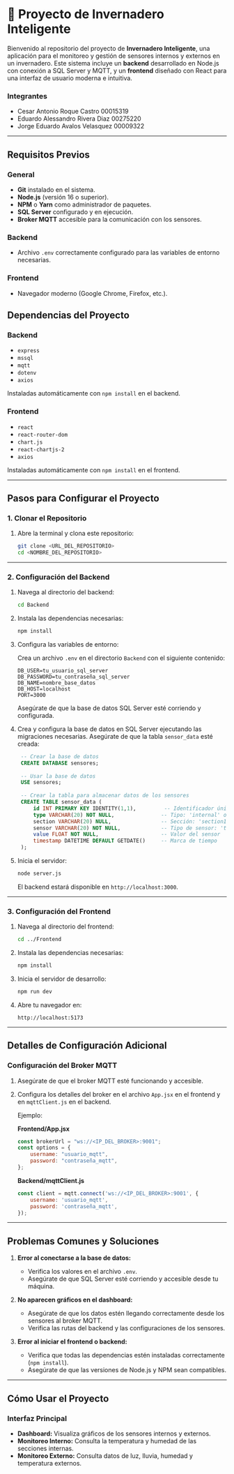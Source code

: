# 🌱 Proyecto de Invernadero Inteligente

Bienvenido al repositorio del proyecto de **Invernadero Inteligente**, una aplicación para el monitoreo y gestión de sensores internos y externos en un invernadero. Este sistema incluye un **backend** desarrollado en Node.js con conexión a SQL Server y MQTT, y un **frontend** diseñado con React para una interfaz de usuario moderna e intuitiva.

### Integrantes
- Cesar Antonio Roque Castro 00015319
- Eduardo Alessandro Rivera Diaz 00275220
- Jorge Eduardo Avalos Velasquez 00009322
---

## **Requisitos Previos**

### **General**
- **Git** instalado en el sistema.
- **Node.js** (versión 16 o superior).
- **NPM** o **Yarn** como administrador de paquetes.
- **SQL Server** configurado y en ejecución.
- **Broker MQTT** accesible para la comunicación con los sensores.

### **Backend**
- Archivo `.env` correctamente configurado para las variables de entorno necesarias.

### **Frontend**
- Navegador moderno (Google Chrome, Firefox, etc.).

## Dependencias del Proyecto

### Backend
- `express`
- `mssql`
- `mqtt`
- `dotenv`
- `axios`

Instaladas automáticamente con `npm install` en el backend.

### Frontend
- `react`
- `react-router-dom`
- `chart.js`
- `react-chartjs-2`
- `axios`

Instaladas automáticamente con `npm install` en el frontend.

---

## **Pasos para Configurar el Proyecto**

### **1. Clonar el Repositorio**

1. Abre la terminal y clona este repositorio:

   ```bash
   git clone <URL_DEL_REPOSITORIO>
   cd <NOMBRE_DEL_REPOSITORIO>
   ```

---

### **2. Configuración del Backend**

1. Navega al directorio del backend:

   ```bash
   cd Backend
   ```

2. Instala las dependencias necesarias:

   ```bash
   npm install
   ```

3. Configura las variables de entorno:

   Crea un archivo `.env` en el directorio `Backend` con el siguiente contenido:

   ```env
   DB_USER=tu_usuario_sql_server
   DB_PASSWORD=tu_contraseña_sql_server
   DB_NAME=nombre_base_datos
   DB_HOST=localhost
   PORT=3000
   ```

   Asegúrate de que la base de datos SQL Server esté corriendo y configurada.

4. Crea y configura la base de datos en SQL Server ejecutando las migraciones necesarias. Asegúrate de que la tabla `sensor_data` esté creada:

   ```sql
    -- Crear la base de datos
    CREATE DATABASE sensores;
    
    -- Usar la base de datos
    USE sensores;
    
    -- Crear la tabla para almacenar datos de los sensores
    CREATE TABLE sensor_data (
        id INT PRIMARY KEY IDENTITY(1,1),         -- Identificador único
        type VARCHAR(20) NOT NULL,               -- Tipo: 'internal' o 'external'
        section VARCHAR(20) NULL,                -- Sección: 'section1', 'section2', etc.
        sensor VARCHAR(20) NOT NULL,             -- Tipo de sensor: 'temperature', 'humidity', etc.
        value FLOAT NOT NULL,                    -- Valor del sensor
        timestamp DATETIME DEFAULT GETDATE()     -- Marca de tiempo
    );
   ```

5. Inicia el servidor:

   ```bash
   node server.js
   ```

   El backend estará disponible en `http://localhost:3000`.

---

### **3. Configuración del Frontend**

1. Navega al directorio del frontend:

   ```bash
   cd ../Frontend
   ```

2. Instala las dependencias necesarias:

   ```bash
   npm install
   ```

3. Inicia el servidor de desarrollo:

   ```bash
   npm run dev
   ```

4. Abre tu navegador en:

   ```
   http://localhost:5173
   ```

---

## **Detalles de Configuración Adicional**

### **Configuración del Broker MQTT**

1. Asegúrate de que el broker MQTT esté funcionando y accesible.
2. Configura los detalles del broker en el archivo `App.jsx` en el frontend y en `mqttClient.js` en el backend.

   Ejemplo:

   **Frontend/App.jsx**
   ```javascript
   const brokerUrl = "ws://<IP_DEL_BROKER>:9001";
   const options = {
       username: "usuario_mqtt",
       password: "contraseña_mqtt",
   };
   ```

   **Backend/mqttClient.js**
   ```javascript
   const client = mqtt.connect('ws://<IP_DEL_BROKER>:9001', {
       username: 'usuario_mqtt',
       password: 'contraseña_mqtt',
   });
   ```

---

## **Problemas Comunes y Soluciones**

1. **Error al conectarse a la base de datos:**
   - Verifica los valores en el archivo `.env`.
   - Asegúrate de que SQL Server esté corriendo y accesible desde tu máquina.

2. **No aparecen gráficos en el dashboard:**
   - Asegúrate de que los datos estén llegando correctamente desde los sensores al broker MQTT.
   - Verifica las rutas del backend y las configuraciones de los sensores.

3. **Error al iniciar el frontend o backend:**
   - Verifica que todas las dependencias estén instaladas correctamente (`npm install`).
   - Asegúrate de que las versiones de Node.js y NPM sean compatibles.

---

## **Cómo Usar el Proyecto**

### **Interfaz Principal**
- **Dashboard:** Visualiza gráficos de los sensores internos y externos.
- **Monitoreo Interno:** Consulta la temperatura y humedad de las secciones internas.
- **Monitoreo Externo:** Consulta datos de luz, lluvia, humedad y temperatura externos.


